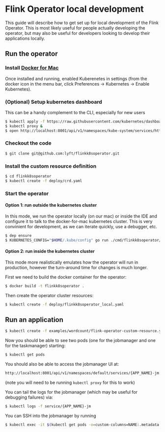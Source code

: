 # Flink Operator local development

This guide will describe how to get set up for local development of
the Flink Operator. This is most likely useful for people actually
developing the operator, but may also be useful for developers looking
to develop their applications locally.

## Run the operator

### Install [Docker for Mac](https://docs.docker.com/docker-for-mac/install/)

Once installed and running, enabled Kuberenetes in settings (from the
docker icon in the menu bar, click Preferences -> Kubernetes -> Enable
Kubernetes).

### (Optional) Setup kubernetes dashboard

This can be a handy complement to the CLI, especially for new users

```bash
$ kubectl apply -f https://raw.githubusercontent.com/kubernetes/dashboard/v1.10.0/src/deploy/recommended/kubernetes-dashboard.yaml
$ kubectl proxy &
$ open http://localhost:8001/api/v1/namespaces/kube-system/services/https:kubernetes-dashboard:/proxy/#!/overview
```

### Checkout the code

```bash
$ git clone git@github.com:lyft/flinkk8soperator.git
```

### Install the custom resource definition

```bash
$ cd flinkk8soperator
$ kubectl create -f deploy/crd.yaml
```

### Start the operator

#### Option 1: run outside the kubernetes cluster

In this mode, we run the operator locally (on our mac) or inside the
IDE and configure it to talk to the docker-for-mac kubernetes
cluster. This is very convinient for development, as we can iterate
quickly, use a debugger, etc.

```bash
$ dep ensure
$ KUBERNETES_CONFIG="$HOME/.kube/config" go run ./cmd/flinkk8soperator/main.go  --config=local_config.yaml
```

#### Option 2: run inside the kubernetes cluster

This mode more realistically emulates how the operator will run in
production, however the turn-around time for changes is much longer.

First we need to build the docker container for the operator:

```bash
$ docker build -t flinkk8soperator .
```

Then create the operator cluster resources:

```bash
$ kubectl create -f deploy/flinkk8soperator_local.yaml
```

## Run an application

```bash
$ kubectl create -f examples/wordcount/flink-operator-custom-resource.yaml
```

Now you should be able to see two pods (one for the jobmanager and one
for the taskmanager) starting:

```bash
$ kubectl get pods
```

You should also be able to access the jobmanager UI at:

```bash
http://localhost:8001/api/v1/namespaces/default/services/{APP_NAME}-jm:8081/proxy/#/overview
```

(note you will need to be running `kubectl proxy` for this to work)

You can tail the logs for the jobmanager (which may be useful for
debugging failures) via:

```bash
$ kubectl logs -f service/{APP_NAME}-jm
```

You can SSH into the jobmanager by running

```bash
$ kubectl exec -it $(kubectl get pods -o=custom-columns=NAME:.metadata.name | grep "\-jm\-") -- /bin/bash
```
